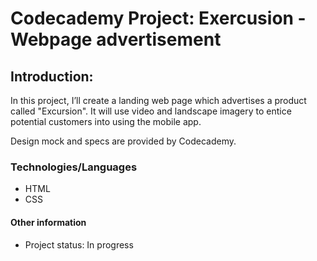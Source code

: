 # Codecademy Project: Exercusion - Webpage advertisement 

## Introduction: 

In this project, I’ll create a landing web page which advertises a product called "Excursion". It will use video and landscape imagery to entice potential customers into using the mobile app.

Design mock and specs are provided by Codecademy.

### Technologies/Languages

* HTML
* CSS

#### Other information

* Project status: In progress
